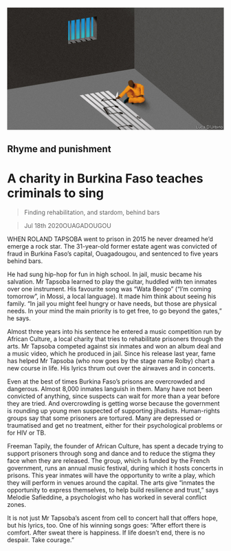 ![](./images/20200718_MAD001.jpg)

## Rhyme and punishment

# A charity in Burkina Faso teaches criminals to sing

> Finding rehabilitation, and stardom, behind bars

> Jul 18th 2020OUAGADOUGOU

WHEN ROLAND TAPSOBA went to prison in 2015 he never dreamed he’d emerge a rock star. The 31-year-old former estate agent was convicted of fraud in Burkina Faso’s capital, Ouagadougou, and sentenced to five years behind bars.

He had sung hip-hop for fun in high school. In jail, music became his salvation. Mr Tapsoba learned to play the guitar, huddled with ten inmates over one instrument. His favourite song was “Wata Beogo” (“I’m coming tomorrow”, in Mossi, a local language). It made him think about seeing his family. “In jail you might feel hungry or have needs, but those are physical needs. In your mind the main priority is to get free, to go beyond the gates,” he says.

Almost three years into his sentence he entered a music competition run by African Culture, a local charity that tries to rehabilitate prisoners through the arts. Mr Tapsoba competed against six inmates and won an album deal and a music video, which he produced in jail. Since his release last year, fame has helped Mr Tapsoba (who now goes by the stage name Rolby) chart a new course in life. His lyrics thrum out over the airwaves and in concerts.

Even at the best of times Burkina Faso’s prisons are overcrowded and dangerous. Almost 8,000 inmates languish in them. Many have not been convicted of anything, since suspects can wait for more than a year before they are tried. And overcrowding is getting worse because the government is rounding up young men suspected of supporting jihadists. Human-rights groups say that some prisoners are tortured. Many are depressed or traumatised and get no treatment, either for their psychological problems or for HIV or TB.

Freeman Tapily, the founder of African Culture, has spent a decade trying to support prisoners through song and dance and to reduce the stigma they face when they are released. The group, which is funded by the French government, runs an annual music festival, during which it hosts concerts in prisons. This year inmates will have the opportunity to write a play, which they will perform in venues around the capital. The arts give “inmates the opportunity to express themselves, to help build resilience and trust,” says Melodie Safieddine, a psychologist who has worked in several conflict zones.

It is not just Mr Tapsoba’s ascent from cell to concert hall that offers hope, but his lyrics, too. One of his winning songs goes: “After effort there is comfort. After sweat there is happiness. If life doesn’t end, there is no despair. Take courage.”